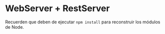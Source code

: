 # WebServer + RestServer

Recuerden que deben de ejecutar ```npm install``` para reconstruir los módulos de Node.

